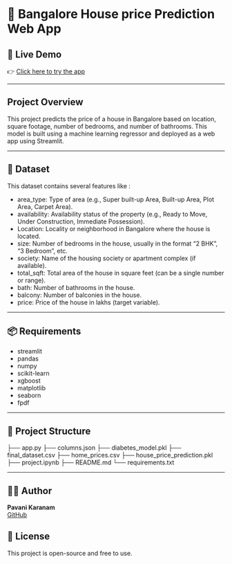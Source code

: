 # 🏡️ Bangalore House price Prediction Web App

## 🔗 Live Demo  
👉 [Click here to try the app](https://housepriceprediction-hbkcvteiw6qky4nfkbgwts.streamlit.app/)

---

## Project Overview
This project predicts the price of a house in Bangalore based on location, square footage, number of bedrooms, and number of bathrooms. This model is built using a machine learning regressor and deployed as a web app using Streamlit.

---

## 📑️ Dataset
This dataset contains several features like :

- area_type: Type of area (e.g., Super built-up Area, Built-up Area, Plot Area, Carpet Area).
- availability: Availability status of the property (e.g., Ready to Move, Under Construction, Immediate Possession).
- Location: Locality or neighborhood in Bangalore where the house is located.
- size: Number of bedrooms in the house, usually in the format “2 BHK”, “3 Bedroom”, etc.
- society: Name of the housing society or apartment complex (if available).
- total_sqft: Total area of the house in square feet (can be a single number or range).
- bath: Number of bathrooms in the house.
- balcony: Number of balconies in the house.
- price: Price of the house in lakhs (target variable).

---

## 📦 Requirements
- streamlit
- pandas
- numpy
- scikit-learn
- xgboost
- matplotlib
- seaborn
- fpdf

---

## 📁 Project Structure
├── app.py
├── columns.json
├── diabetes_model.pkl
├── final_dataset.csv
├── home_prices.csv
├── house_price_prediction.pkl
├── project.ipynb
├── README.md
└── requirements.txt

---

## 🙋‍♀️ Author
**Pavani Karanam**  
[GitHub](https://github.com/pavanikaranam-sys)

## 📝 License
This project is open-source and free to use.
 







